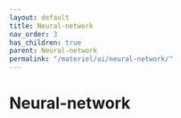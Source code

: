 ```yaml
---
layout: default
title: Neural-network
nav_order: 3
has_children: true
parent: Neural-network
permalink: "/materiel/ai/neural-network/"
---
```


# Neural-network
